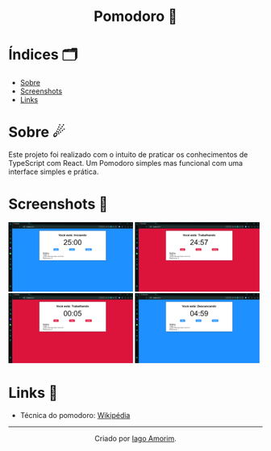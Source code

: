 <h1 align="center"> Pomodoro 🍅</h1>


# Índices 🗂
* [Sobre](#sobre-)
* [Screenshots](#screenshots-)
* [Links](#links-)

# Sobre ☄
Este projeto foi realizado com o intuito de praticar os conhecimentos de TypeScript com React. Um Pomodoro simples mas funcional com uma interface simples e prática.

# Screenshots 📸
<div display="inline">
    <img src="./public/screenshots/img01.png" width="49%">
    <img src="./public/screenshots/img02.png"  width="49%">
    <img src="./public/screenshots/img03.png"  width="49%">
    <img src="./public/screenshots/img04.png"  width="49%">
</div>

# Links 🔗

* Técnica do pomodoro: [Wikipédia](https://pt.wikipedia.org/wiki/Técnica_pomodoro)
<hr>
<div align="center">

Criado por [Iago Amorim](https://github.com/danonep2).

</div>